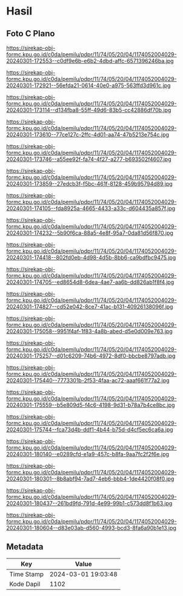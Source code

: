 # Hasil

## Foto C Plano

https://sirekap-obj-formc.kpu.go.id/c0da/pemilu/pdpr/11/74/05/20/04/1174052004029-20240301-172553--c0df9e6b-e6b2-4dbd-affc-6571396246ba.jpg

https://sirekap-obj-formc.kpu.go.id/c0da/pemilu/pdpr/11/74/05/20/04/1174052004029-20240301-172921--56efda21-0614-40e0-a975-563ffd3d961c.jpg

https://sirekap-obj-formc.kpu.go.id/c0da/pemilu/pdpr/11/74/05/20/04/1174052004029-20240301-173114--d134fba8-55ff-49d6-83b5-cc42886df70b.jpg

https://sirekap-obj-formc.kpu.go.id/c0da/pemilu/pdpr/11/74/05/20/04/1174052004029-20240301-173610--77ce127c-2ffc-4d01-aa74-47b5213e754c.jpg

https://sirekap-obj-formc.kpu.go.id/c0da/pemilu/pdpr/11/74/05/20/04/1174052004029-20240301-173746--a55ee92f-fa74-4f27-a277-b693502f4607.jpg

https://sirekap-obj-formc.kpu.go.id/c0da/pemilu/pdpr/11/74/05/20/04/1174052004029-20240301-173859--27edcb3f-f5bc-461f-8128-459b95794d89.jpg

https://sirekap-obj-formc.kpu.go.id/c0da/pemilu/pdpr/11/74/05/20/04/1174052004029-20240301-174105--fda8925a-4665-4433-a33c-d604435a857f.jpg

https://sirekap-obj-formc.kpu.go.id/c0da/pemilu/pdpr/11/74/05/20/04/1174052004029-20240301-174232--5b90f6ca-88a5-4e8f-95a7-0da81d56f870.jpg

https://sirekap-obj-formc.kpu.go.id/c0da/pemilu/pdpr/11/74/05/20/04/1174052004029-20240301-174418--802fd0eb-4d98-4d5b-8bb6-ca9bdfbc9475.jpg

https://sirekap-obj-formc.kpu.go.id/c0da/pemilu/pdpr/11/74/05/20/04/1174052004029-20240301-174705--ed8654d8-6dea-4ae7-aa6b-dd826ab1f8f4.jpg

https://sirekap-obj-formc.kpu.go.id/c0da/pemilu/pdpr/11/74/05/20/04/1174052004029-20240301-174827--cd52e042-8ce7-41ac-b131-40926138096f.jpg

https://sirekap-obj-formc.kpu.go.id/c0da/pemilu/pdpr/11/74/05/20/04/1174052004029-20240301-175058--9951f4af-1f83-4a8b-abed-d5e0d009e763.jpg

https://sirekap-obj-formc.kpu.go.id/c0da/pemilu/pdpr/11/74/05/20/04/1174052004029-20240301-175257--d01c6209-74b6-4972-8df0-bbcbe8797adb.jpg

https://sirekap-obj-formc.kpu.go.id/c0da/pemilu/pdpr/11/74/05/20/04/1174052004029-20240301-175440--7773301b-2f53-4faa-ac72-aaaf661f77a2.jpg

https://sirekap-obj-formc.kpu.go.id/c0da/pemilu/pdpr/11/74/05/20/04/1174052004029-20240301-175559--b5e809d5-f4c6-4198-9d31-b78a7b4ce8bc.jpg

https://sirekap-obj-formc.kpu.go.id/c0da/pemilu/pdpr/11/74/05/20/04/1174052004029-20240301-175744--fca73d4b-ddf1-4b44-b75d-d4cf5ec6ca6a.jpg

https://sirekap-obj-formc.kpu.go.id/c0da/pemilu/pdpr/11/74/05/20/04/1174052004029-20240301-180140--e0289cfd-e1a9-457c-b8fa-9aa7fc2f2f6e.jpg

https://sirekap-obj-formc.kpu.go.id/c0da/pemilu/pdpr/11/74/05/20/04/1174052004029-20240301-180301--8b8abf94-7ad7-4eb6-bbb4-1de4420f08f0.jpg

https://sirekap-obj-formc.kpu.go.id/c0da/pemilu/pdpr/11/74/05/20/04/1174052004029-20240301-180437--261bd9fd-791d-4e99-99b1-c573dd8f1b63.jpg

https://sirekap-obj-formc.kpu.go.id/c0da/pemilu/pdpr/11/74/05/20/04/1174052004029-20240301-180604--d83e03ab-d560-4993-bcd3-8fa6a90b1e13.jpg


## Metadata

| Key        | Value               |
| ---------- | ------------------- |
| Time Stamp | 2024-03-01 19:03:48 |
| Kode Dapil | 1102                |



